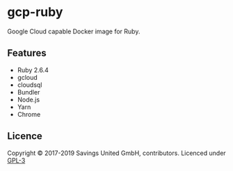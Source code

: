 # gcp-ruby
Google Cloud capable Docker image for Ruby.

## Features

- Ruby 2.6.4
- gcloud
- cloudsql
- Bundler
- Node.js
- Yarn
- Chrome

## Licence

Copyright © 2017-2019 Savings United GmbH, contributors. Licenced under [GPL-3](https://github.com/pcvg/gcp-ruby/blob/master/LICENSE)
